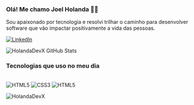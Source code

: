 ### Olá! Me chamo Joel Holanda 🙋🏽

Sou apaixonado por tecnologia e resolvi trilhar o caminho para desenvolver software que vão impactar positivamente a vida das pessoas.


[![Linkedln](	https://img.shields.io/badge/LinkedIn-0077B5?style=for-the-badge&logo=linkedin&logoColor=white)](https://www.linkedin.com/in/joel-holanda-372911375/)

![HolandaDevX GitHub Stats](https://github-readme-stats.vercel.app/api?username=HolandaDevX&show_icons=true)

### Tecnologias que uso no meu dia



<div style="display: inline-block"> <br>
  <img src="https://img.shields.io/badge/HTML5-E34F26?style=for-the-badge&logo=html5&logoColor=white" alt="HTML5"/> 

  <img src="https://img.shields.io/badge/CSS3-1572B6?style=for-the-badge&logo=css3&logoColor=white" alt="CSS3"/>

  <img src="https://img.shields.io/badge/JSS-F7DF1E?style=for-the-badge&logo=JSS&logoColor=white" alt="HTML5"/>
</div>

![HolandaDevX](https://github-readme-stats.vercel.app/api/top-langs/?username=HolandaDevx&hide_progress=true)
